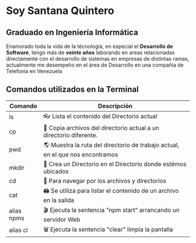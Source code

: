 # Soy Santana Quintero
## Graduado en Ingeniería Informática

Enamorado toda la vida de la técnología, en especial el **Desarrollo de Software**, tengo más de **veinte años** laborando en areas relacionadas directamente con el desarrollo de sistemas en empresas de distintas ramas,
actualmente me desempeño en el área de Desarrollo en una compañía de Telefonía 
en Venezuela

## Comandos utilizados en la Terminal
| Comando | Descripción |
| ------ | ------ |
| ls | 👓 Lista el contenido del Directorio actual |
| cp | 📠 Copia archivos del directorio actual a un directorio diferente. |
| pwd | 🌎 Muestra la ruta del directorio de trabajo actual, en el que nos encontramos |
| mkdir | 🦾 Crea un Directorio en el Directorio donde estémos ubicados |
| cd | 🚢 Para navegar por los archivos y directorios |
| cat | 🖨 Se utiliza para listar el contenido de un archivo en la salida |
| alias npms | 🎬 Ejecuta la sentencia "npm start" arrancando un servidor Web |
| alias cl | 🗑 Ejecuta la sentencia "clear" limpia la pantalla |
